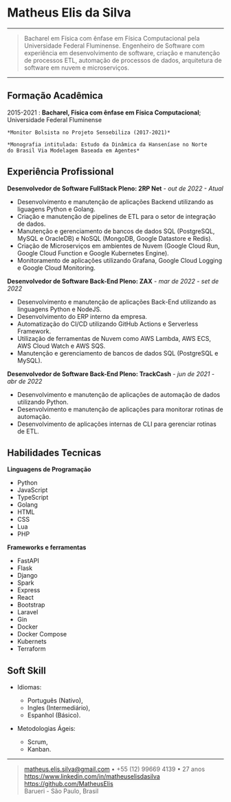 Matheus Elis da Silva
============

----

>  Bacharel em Física com ênfase em Física Computacional pela
>  Universidade Federal Fluminense. Engenheiro de Software com experiência
>  em desenvolvimento de software, criação e manutenção de processos ETL, 
>  automação de processos de dados, 
>  arquitetura de software em nuvem e microserviços.

----

Formação Acadêmica
---------

2015-2021
:   **Bacharel, Física com ênfase em Física Computacional**; Universidade 
    Federal Fluminense

    *Monitor Bolsista no Projeto Sensebiliza (2017-2021)*

    *Monografia intitulada: Estudo da Dinâmica da Hanseníase no Norte
    do Brasil Via Modelagem Baseada em Agentes*


Experiência Profissional
----------

**Desenvolvedor de Software FullStack Pleno: 2RP Net** - *out de 2022 - Atual*

* Desenvolvimento e manutenção de aplicações Backend utilizando as liguagens
  Python e Golang.
* Criação e manutenção de pipelines de ETL para o setor de integração de dados.
* Manutenção e gerenciamento de bancos de dados SQL (PostgreSQL, MySQL e 
  OracleDB) e NoSQL (MongoDB, Google Datastore e Redis).
* Criação de Microserviços em ambientes de Nuvem (Google Cloud Run, Google 
  Cloud Function e Google Kubernetes Engine).
* Monitoramento de aplicações utilizando Grafana, Google Cloud Logging e 
  Google Cloud Monitoring.


**Desenvolvedor de Software Back-End Pleno: ZAX** - *mar de 2022 - set de 2022*

* Desenvolvimento e manutenção de aplicações Back-End utilizando as linguagens
  Python e NodeJS.
* Desenvolvimento do ERP interno da empresa.
* Automatização do CI/CD utilizando GitHub Actions e Serverless Framework.
* Utilização de ferramentas de Nuvem como AWS Lambda, AWS ECS, AWS Cloud Watch
  e AWS SQS.
* Manutenção e gerenciamento de bancos de dados SQL (PostgreSQL e MySQL).


**Desenvolvedor de Software Back-End Pleno: TrackCash** - *jun de 2021 - 
  abr de 2022*

* Desenvolvimento e manutenção de aplicações de automação de dados utilizando
  Python.
* Desenvolvimento e manutenção de aplicações para monitorar rotinas de 
  automação.
* Desenvolvimento de aplicações internas de CLI para gerenciar rotinas de ETL.


Habilidades Tecnicas
--------------------

**Linguagens de Programação**

* Python
* JavaScript
* TypeScript
* Golang
* HTML
* CSS
* Lua
* PHP

**Frameworks e ferramentas**

* FastAPI
* Flask
* Django
* Spark
* Express
* React
* Bootstrap
* Laravel
* Gin
* Docker
* Docker Compose
* Kubernets
* Terraform


Soft Skill
----------------------------------------

* Idiomas:

     * Português (Nativo),
     * Ingles (Intermediário),
     * Espanhol (Básico).

* Metodologias Ágeis:

    * Scrum,
    * Kanban.

----

> <matheus.elis.silva@gmail.com> • +55 (12) 99669 4139 • 27 anos\
> <https://www.linkedin.com/in/matheuselisdasilva>\
> <https://github.com/MatheusElis>\
> Barueri - São Paulo, Brasil
